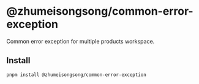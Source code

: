 # @zhumeisongsong/common-error-exception

Common error exception for multiple products workspace.

## Install

`pnpm install @zhumeisongsong/common-error-exception`
